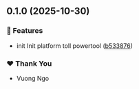 ## 0.1.0 (2025-10-30)

### 🚀 Features

- init Init platform toll powertool ([b533876](https://github.com/AgiFlow/platform-tools/commit/b533876))

### ❤️ Thank You

- Vuong Ngo